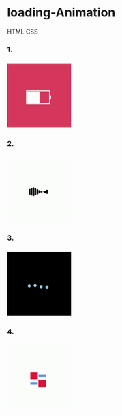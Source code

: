 # loading-Animation
HTML CSS
<br>
<h3>1.<h3>
<img src="vid/1.gif" width="150px" height="150px">
  
<br>
<h3>2.<h3>
<img src="vid/2.gif" width="150px" height="150px">
  
<br>
<h3>3.<h3>
<img src="vid/3.gif" width="150px" height="150px">
  
<br>
<h3>4.<h3>
<img src="vid/4.gif" width="150px" height="150px">
